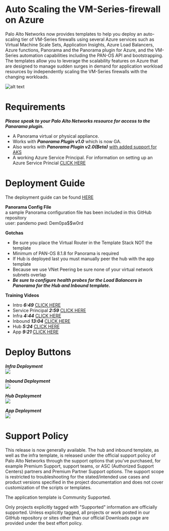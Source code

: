 
# Auto Scaling the VM-Series-firewall on Azure

Palo Alto Networks now provides templates to help you deploy an auto-scaling tier of VM-Series firewalls
using several Azure services such as Virtual Machine Scale Sets, Application Insights, Azure Load Balancers,
Azure functions, Panorama and the Panorama plugin for Azure, and the VM-Series automation capabilities
including the PAN-OS API and bootstrapping. The templates allow you to leverage the scalability features
on Azure that are designed to manage sudden surges in demand for application workload resources by
independently scaling the VM-Series firewalls with the changing workloads.


![alt text](/Version-1-0/arm_scale2-1.PNG?raw=true "Topology for the Auto Scaling VM-Series Firewalls on Azure Version 1.0")

# Requirements  
***Please speak to your Palo Alto Networks resource for access to the Panorama plugin.***   
- A Panorama virtual or physical appliance.  
- Works with ***Panorama Plugin v1.0*** which is now GA. 
- Also works with ***Panorama Plugin v2.0(Beta)*** [with added support for AKS](https://github.com/PaloAltoNetworks/azure-aks)
- A working Azure Service Principal.
For information on setting up an Azure Service Princial [CLICK HERE](https://docs.microsoft.com/en-us/azure/active-directory/develop/howto-create-service-principal-portal) 

# Deployment Guide    
The deployment guide can be found 
[HERE](https://docs.paloaltonetworks.com/vm-series/9-0/vm-series-deployment/set-up-the-vm-series-firewall-on-azure/autoscaling-the-vm-series-firewall-on-azure.html#)  

**Panorama Config File**   
a sample Panorama configuration file has been included in this GitHub repository   
user: pandemo pwd: Dem0pa$$w0rd     

**Gotchas**  
- Be sure you place the Virtual Router in the Template Stack NOT the template   
- Minimum of PAN-OS 8.1.8 for Panorama is required  
- If Hub is deployed last you must manually peer the hub with the app template  
- Because we use VNet Peering be sure none of your virtual network subnets overlap  
- ***Be sure to configure health probes for the Load Balancers in Panorama for the Hub and Inbound template.***     


**Training Videos**   
- Intro 	***6:49***  [CLICK HERE](
https://github.com/PaloAltoNetworks/azure-autoscaling/raw/master/Version-1-0/videos/AutoScale1-0_1_Intro.mp4)  
- Service Principal	***2:59***  [CLICK HERE](
https://github.com/PaloAltoNetworks/azure-autoscaling/raw/master/Version-1-0/videos/AutoScale1-0_1_Service_Principal.mp4)  
- Infra 	***4:44***  [CLICK HERE](
https://github.com/PaloAltoNetworks/azure-autoscaling/raw/master/Version-1-0/videos/AutoScale1-0_2_Infra.mp4)    
- Inbound 	***13:04***  [CLICK HERE](
https://github.com/PaloAltoNetworks/azure-autoscaling/raw/master/Version-1-0/videos/AutoScale1-0_3_Inbound.mp4)    
- Hub 		***5:24***  [CLICK HERE](
https://github.com/PaloAltoNetworks/azure-autoscaling/raw/master/Version-1-0/videos/AutoScale1-0_4_Hub.mp4)    
- App		***9:21***  [CLICK HERE](
https://github.com/PaloAltoNetworks/azure-autoscaling/raw/master/Version-1-0/videos/AutoScale1-0_5_App.mp4) 



# Deploy Buttons   

***Infra Deployment***   
[<img src="http://azuredeploy.net/deploybutton.png"/>](https://portal.azure.com/#create/Microsoft.Template/uri/https%3A%2F%2Fraw.githubusercontent.com%2FPaloAltoNetworks%2Fazure-autoscaling%2Fmaster%2FVersion-1-0%2Finfra%2FazureDeploy.json)   

***Inbound Deployment***  
[<img src="http://azuredeploy.net/deploybutton.png"/>](https://portal.azure.com/#create/Microsoft.Template/uri/https%3A%2F%2Fraw.githubusercontent.com%2Fdmaynard1%2Fazure-autoscaling%2Fmaster%2FVersion-1-0%2Finbound%2FazureDeploy.json)  

***Hub Deployment***  
[<img src="http://azuredeploy.net/deploybutton.png"/>](https://portal.azure.com/#create/Microsoft.Template/uri/https%3A%2F%2Fraw.githubusercontent.com%2Fdmaynard1%2Fazure-autoscaling%2Fmaster%2FVersion-1-0%2Fhub%2FazureDeploy.json)

***App Deployment***  
[<img src="http://azuredeploy.net/deploybutton.png"/>](https://portal.azure.com/#create/Microsoft.Template/uri/https%3A%2F%2Fraw.githubusercontent.com%2FPaloAltoNetworks%2Fazure-autoscaling%2Fmaster%2FVersion-1-0%2Fapp%2FazureDeploy.json)


# Support Policy
This release is now generally available. The hub and inbound template, as well as the infra template, is released under the official support policy of Palo Alto Networks through the support options that you've purchased, for example Premium Support, support teams, or ASC (Authorized Support Centers) partners and Premium Partner Support options. The support scope is restricted to troubleshooting for the stated/intended use cases and product versions specified in the project documentation and does not cover customization of the scripts or templates.

The application template is Community Supported.

Only projects explicitly tagged with "Supported" information are officially supported. Unless explicitly tagged, all projects or work posted in our GitHub repository or sites other than our official Downloads page are provided under the best effort policy.
